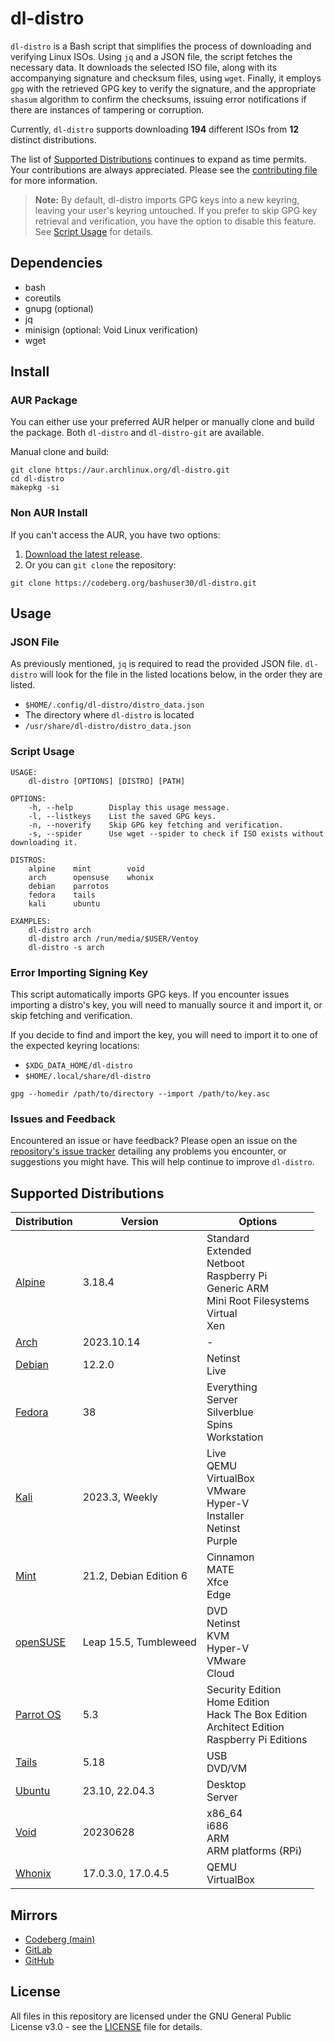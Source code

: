 # dl-distro

`dl-distro` is a Bash script that simplifies the process of downloading and verifying Linux ISOs. Using `jq` and a JSON file, the script fetches the necessary data. It downloads the selected ISO file, along with its accompanying signature and checksum files, using `wget`. Finally, it employs `gpg` with the retrieved GPG key to verify the signature, and the appropriate `shasum` algorithm to confirm the checksums, issuing error notifications if there are instances of tampering or corruption.

Currently, `dl-distro` supports downloading **194** different ISOs from **12** distinct distributions.

The list of [Supported Distributions](#supported-distributions) continues to expand as time permits. Your contributions are always appreciated. Please see the [contributing file](CONTRIBUTING.md) for more information.

> **Note:** By default, dl-distro imports GPG keys into a new keyring, leaving your user's keyring untouched. If you prefer to skip GPG key retrieval and verification, you have the option to disable this feature. See [Script Usage](#script-usage) for details.

## Dependencies

- bash
- coreutils
- gnupg (optional)
- jq
- minisign (optional: Void Linux verification)
- wget

## Install

### AUR Package

You can either use your preferred AUR helper or manually clone and build the package. Both `dl-distro` and `dl-distro-git` are available.

Manual clone and build:

```
git clone https://aur.archlinux.org/dl-distro.git
cd dl-distro
makepkg -si
```

### Non AUR Install

If you can't access the AUR, you have two options:

1. [Download the latest release](https://codeberg.org/bashuser30/dl-distro/releases/latest).
2. Or you can `git clone` the repository:

```
git clone https://codeberg.org/bashuser30/dl-distro.git
```

## Usage

### JSON File

As previously mentioned, `jq` is required to read the provided JSON file. `dl-distro` will look for the file in the listed locations below, in the order they are listed.

- `$HOME/.config/dl-distro/distro_data.json`
- The directory where `dl-distro` is located
- `/usr/share/dl-distro/distro_data.json`

### Script Usage

```
USAGE:
    dl-distro [OPTIONS] [DISTRO] [PATH]

OPTIONS:
    -h, --help        Display this usage message.
    -l, --listkeys    List the saved GPG keys.
    -n, --noverify    Skip GPG key fetching and verification.
    -s, --spider      Use wget --spider to check if ISO exists without downloading it.

DISTROS:
    alpine    mint        void
    arch      opensuse    whonix
    debian    parrotos
    fedora    tails
    kali      ubuntu

EXAMPLES:
    dl-distro arch
    dl-distro arch /run/media/$USER/Ventoy
    dl-distro -s arch
```

### Error Importing Signing Key

This script automatically imports GPG keys. If you encounter issues importing a distro's key, you will need to manually source it and import it, or skip fetching and verification.

If you decide to find and import the key, you will need to import it to one of the expected keyring locations:

- `$XDG_DATA_HOME/dl-distro`
- `$HOME/.local/share/dl-distro`

```
gpg --homedir /path/to/directory --import /path/to/key.asc
```

### Issues and Feedback

Encountered an issue or have feedback? Please open an issue on the [repository's issue tracker](https://codeberg.org/bashuser30/dl-distro/issues) detailing any problems you encounter, or suggestions you might have. This will help continue to improve `dl-distro`.

## Supported Distributions

| Distribution | Version   | Options |
|--------------|-----------|---------|
| [Alpine](https://alpinelinux.org) | 3.18.4 | Standard <br> Extended <br> Netboot <br> Raspberry Pi <br> Generic ARM <br> Mini Root Filesystems <br> Virtual <br> Xen |
| [Arch](https://archlinux.org) | 2023.10.14 | - |
| [Debian](https://debian.org)  | 12.2.0 | Netinst <br> Live |
| [Fedora](https://fedoraproject.org) | 38 | Everything <br> Server <br> Silverblue <br> Spins <br> Workstation |
| [Kali](https://kali.org) | 2023.3, Weekly | Live <br> QEMU <br> VirtualBox <br> VMware <br> Hyper-V <br> Installer <br> Netinst <br> Purple |
| [Mint](https://linuxmint.com) | 21.2, Debian Edition 6 | Cinnamon <br> MATE <br> Xfce <br> Edge |
| [openSUSE](https://opensuse.org) | Leap 15.5, Tumbleweed | DVD <br> Netinst <br> KVM <br> Hyper-V <br> VMware <br> Cloud |
| [Parrot OS](https://parrotlinux.org) | 5.3 | Security Edition <br> Home Edition <br> Hack The Box Edition <br> Architect Edition <br> Raspberry Pi Editions |
| [Tails](https://tails.net) | 5.18 | USB <br> DVD/VM |
| [Ubuntu](https://ubuntu.com) | 23.10, 22.04.3 | Desktop <br> Server |
| [Void](https://voidlinux.org) | 20230628 | x86\_64 <br> i686 <br> ARM <br> ARM platforms (RPi) |
| [Whonix](https://whonix.org) | 17.0.3.0, 17.0.4.5 | QEMU <br> VirtualBox |

## Mirrors

- [Codeberg (main)](https://codeberg.org/bashuser30/dl-distro)
- [GitLab](https://gitlab.com/bashuser30/dl-distro)
- [GitHub](https://github.com/bashuser30/dl-distro)

## License

All files in this repository are licensed under the GNU General Public License v3.0 - see the [LICENSE](LICENSE) file for details.
